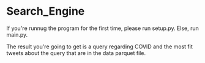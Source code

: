 # Search_Engine
If you're runnug the program for the first time, please run setup.py.
Else, run main.py.

The result you're going to get is a query regarding COVID and the most fit tweets about the query that are in the data parquet file.
